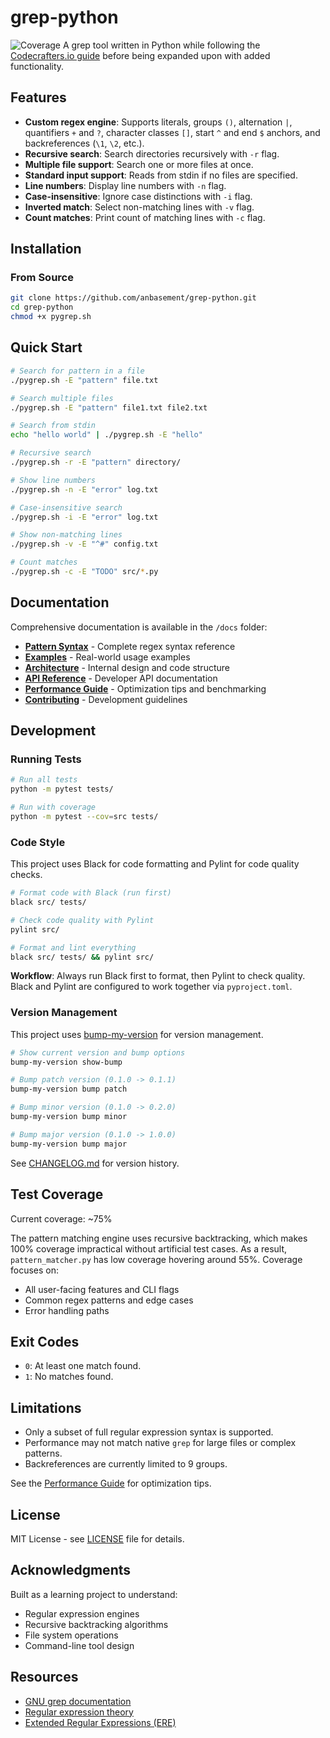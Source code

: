 # grep-python

![Coverage](./coverage.svg)
A grep tool written in Python while following the [Codecrafters.io guide](https://app.codecrafters.io/courses/grep/overview) before being expanded upon with added functionality.

## Features

- **Custom regex engine**: Supports literals, groups `()`, alternation `|`, quantifiers `+` and `?`, character classes `[]`, start `^` and end `$` anchors, and backreferences (`\1`, `\2`, etc.).
- **Recursive search**: Search directories recursively with `-r` flag.
- **Multiple file support**: Search one or more files at once.
- **Standard input support**: Reads from stdin if no files are specified.
- **Line numbers**: Display line numbers with `-n` flag.
- **Case-insensitive**: Ignore case distinctions with `-i` flag.
- **Inverted match**: Select non-matching lines with `-v` flag.
- **Count matches**: Print count of matching lines with `-c` flag.

## Installation

### From Source

```bash
git clone https://github.com/anbasement/grep-python.git
cd grep-python
chmod +x pygrep.sh
```

## Quick Start

```bash
# Search for pattern in a file
./pygrep.sh -E "pattern" file.txt

# Search multiple files
./pygrep.sh -E "pattern" file1.txt file2.txt

# Search from stdin
echo "hello world" | ./pygrep.sh -E "hello"

# Recursive search
./pygrep.sh -r -E "pattern" directory/

# Show line numbers
./pygrep.sh -n -E "error" log.txt

# Case-insensitive search
./pygrep.sh -i -E "error" log.txt

# Show non-matching lines
./pygrep.sh -v -E "^#" config.txt

# Count matches
./pygrep.sh -c -E "TODO" src/*.py
```

## Documentation

Comprehensive documentation is available in the `/docs` folder:

- **[Pattern Syntax](docs/pattern_syntax.md)** - Complete regex syntax reference
- **[Examples](docs/examples.md)** - Real-world usage examples
- **[Architecture](docs/architecture.md)** - Internal design and code structure
- **[API Reference](docs/api.md)** - Developer API documentation
- **[Performance Guide](docs/performance.md)** - Optimization tips and benchmarking
- **[Contributing](docs/contributing.md)** - Development guidelines

## Development

### Running Tests

```bash
# Run all tests
python -m pytest tests/

# Run with coverage
python -m pytest --cov=src tests/
```

### Code Style

This project uses Black for code formatting and Pylint for code quality checks.

```bash
# Format code with Black (run first)
black src/ tests/

# Check code quality with Pylint
pylint src/

# Format and lint everything
black src/ tests/ && pylint src/
```

**Workflow**: Always run Black first to format, then Pylint to check quality. Black and Pylint are configured to work together via `pyproject.toml`.

### Version Management

This project uses [bump-my-version](https://github.com/callowayproject/bump-my-version) for version management.

```bash
# Show current version and bump options
bump-my-version show-bump

# Bump patch version (0.1.0 -> 0.1.1)
bump-my-version bump patch

# Bump minor version (0.1.0 -> 0.2.0) 
bump-my-version bump minor

# Bump major version (0.1.0 -> 1.0.0)
bump-my-version bump major
```

See [CHANGELOG.md](CHANGELOG.md) for version history.

## Test Coverage

Current coverage: ~75%

The pattern matching engine uses recursive backtracking, which makes 100%
coverage impractical without artificial test cases. As a result, `pattern_matcher.py`
has low coverage hovering around 55%. Coverage focuses on:

- All user-facing features and CLI flags
- Common regex patterns and edge cases
- Error handling paths

## Exit Codes

- `0`: At least one match found.
- `1`: No matches found.

## Limitations

- Only a subset of full regular expression syntax is supported.
- Performance may not match native `grep` for large files or complex patterns.
- Backreferences are currently limited to 9 groups.

See the [Performance Guide](docs/performance.md) for optimization tips.

## License

MIT License - see [LICENSE](LICENSE) file for details.

## Acknowledgments

Built as a learning project to understand:

- Regular expression engines
- Recursive backtracking algorithms
- File system operations
- Command-line tool design

## Resources

- [GNU grep documentation](https://www.gnu.org/software/grep/manual/)
- [Regular expression theory](https://en.wikipedia.org/wiki/Regular_expression)
- [Extended Regular Expressions (ERE)](https://en.wikipedia.org/wiki/Regular_expression#POSIX_extended)
